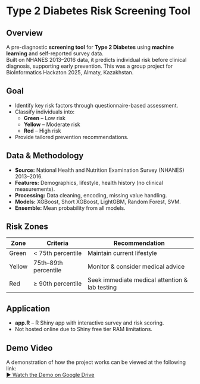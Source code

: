 # Type 2 Diabetes Risk Screening Tool

## Overview
A pre-diagnostic **screening tool** for **Type 2 Diabetes** using **machine learning** and self-reported survey data.  
Built on NHANES 2013–2016 data, it predicts individual risk before clinical diagnosis, supporting early prevention. This was a group project for BioInformatics Hackaton 2025, Almaty, Kazakhstan.

## Goal
- Identify key risk factors through questionnaire-based assessment.
- Classify individuals into:
  - **Green** – Low risk
  - **Yellow** – Moderate risk
  - **Red** – High risk
- Provide tailored prevention recommendations.

## Data & Methodology
- **Source:** National Health and Nutrition Examination Survey (NHANES) 2013–2016.
- **Features:** Demographics, lifestyle, health history (no clinical measurements).
- **Processing:** Data cleaning, encoding, missing value handling.
- **Models:** XGBoost, Short XGBoost, LightGBM, Random Forest, SVM.
- **Ensemble:** Mean probability from all models.

## Risk Zones
| Zone   | Criteria                      | Recommendation                                  |
|--------|--------------------------------|--------------------------------------------------|
| Green  | < 75th percentile              | Maintain current lifestyle                      |
| Yellow | 75th–89th percentile           | Monitor & consider medical advice               |
| Red    | ≥ 90th percentile              | Seek immediate medical attention & lab testing  |

## Application
- **app.R** – R Shiny app with interactive survey and risk scoring.
- Not hosted online due to Shiny free tier RAM limitations.
## Demo Video

A demonstration of how the project works can be viewed at the following link:  
[▶ Watch the Demo on Google Drive](https://drive.google.com/file/d/1TE5ZOrDYR942o4dx8ozSA7uJl91cb5iu/view?usp=sharing)



